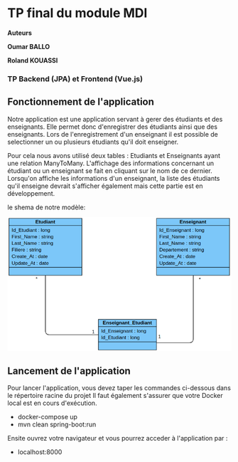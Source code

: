 # TP final du module MDI
****Auteurs****

 **Oumar BALLO**
 
 **Roland KOUASSI**
 
 

### TP Backend (JPA) et Frontend (Vue.js)

## Fonctionnement de l'application

Notre application est une application servant à gerer des étudiants et des enseignants.
Elle permet donc d'enregistrer des étudiants ainsi que des enseignants. Lors de l'enregistrement 
d'un enseignant il est possible de selectionner un ou plusieurs étudiants qu'il doit enseigner.

Pour cela nous avons utilisé deux tables : Etudiants et Enseignants ayant une relation ManyToMany.
L'affichage des informations concernant un étudiant ou un enseignant se fait en cliquant sur le nom de
ce dernier. Lorsqu'on affiche les informations d'un enseignant, la liste des étudiants qu'il enseigne devrait 
s'afficher également mais cette partie est en développement.

le shema de notre modèle:


![class_diagram](./class_diagramm.png)





## Lancement de l'application

Pour lancer l'application, vous devez taper les commandes ci-dessous dans le répertoire racine du projet
Il faut également s'assurer que votre Docker local est en cours d'exécution.

- docker-compose up
- mvn clean spring-boot:run

Ensite ouvrez votre navigateur et vous pourrez acceder à l'application par :

- localhost:8000



